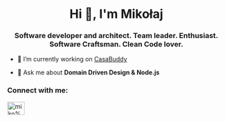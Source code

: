 <h1 align="center">Hi 👋, I'm Mikołaj</h1>
<h3 align="center">Software developer and architect. Team leader. Enthusiast. Software Craftsman. Clean Code lover.</h3>

- 🔭 I’m currently working on [CasaBuddy](https://casabuddy.pro/)

- 💬 Ask me about **Domain Driven Design & Node.js**

<h3 align="left">Connect with me:</h3>
<p align="left">
<a href="https://linkedin.com/in/miko%c5%82aj-wargowski-6a7258a9" target="blank"><img align="center" src="https://raw.githubusercontent.com/rahuldkjain/github-profile-readme-generator/master/src/images/icons/Social/linked-in-alt.svg" alt="miko%c5%82aj-wargowski-6a7258a9" height="30" width="40" /></a>

